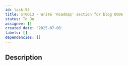 ```yaml
---
id: task-54
title: ST0013 - Write 'Roadmap' section for blog 0006
status: To Do
assignee: []
created_date: '2025-07-08'
labels: []
dependencies: []
---
```


## Description
